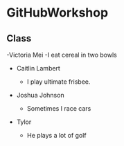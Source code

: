 
# GitHubWorkshop

## Class
-Victoria Mei
    -I eat cereal in two bowls

- Caitlin Lambert
    - I play ultimate frisbee.
- Joshua Johnson
    - Sometimes I race cars

- Tylor 
    - He plays a lot of golf
